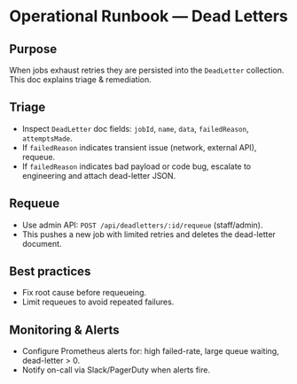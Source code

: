 # Operational Runbook — Dead Letters

## Purpose
When jobs exhaust retries they are persisted into the `DeadLetter` collection. This doc explains triage & remediation.

## Triage
- Inspect `DeadLetter` doc fields: `jobId`, `name`, `data`, `failedReason`, `attemptsMade`.
- If `failedReason` indicates transient issue (network, external API), requeue.
- If `failedReason` indicates bad payload or code bug, escalate to engineering and attach dead-letter JSON.

## Requeue
- Use admin API: `POST /api/deadletters/:id/requeue` (staff/admin).
- This pushes a new job with limited retries and deletes the dead-letter document.

## Best practices
- Fix root cause before requeueing.
- Limit requeues to avoid repeated failures.

## Monitoring & Alerts
- Configure Prometheus alerts for: high failed-rate, large queue waiting, dead-letter > 0.
- Notify on-call via Slack/PagerDuty when alerts fire.
